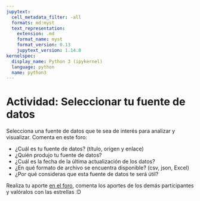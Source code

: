 ```yaml
---
jupytext:
  cell_metadata_filter: -all
  formats: md:myst
  text_representation:
    extension: .md
    format_name: myst
    format_version: 0.13
    jupytext_version: 1.14.0
kernelspec:
  display_name: Python 3 (ipykernel)
  language: python
  name: python3
---
```


# Actividad: Seleccionar tu fuente de datos

Selecciona una fuente de datos que te sea de interés para analizar y visualizar. Comenta en este foro:

- ¿Cuál es tu fuente de datos? (título, origen y enlace)
- ¿Quién produjo tu fuente de datos?
- ¿Cuál es la fecha de la última actualización de los datos?
- ¿En qué formato de archivo se encuentra disponible? (csv, json, Excel)
- ¿Por qué consideras que esta fuente de datos te será útil?

Realiza tu aporte [en el foro](https://github.com/MOOC-UNAM-Publico/curso-datos/discussions/new?category=actividades&title=Actividad%20fuente%20de%20datos&body=El%20contenido%20de%20tu%20%20actividad.), comenta los aportes de los demás participantes y valóralos con las estrellas :D
